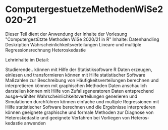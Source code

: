 # ComputergestuetzeMethodenWiSe2020-21
Dieser Teil dient der Anwendung der Inhalte der Vorlesung "Computergestützte Methoden WiSe 2020/21 in R"
Inhalte: 
Datenhandling
Deskription
Wahrscheinlichkeitsverteilungen
Lineare und multiple Regressionsrechnung
Heteroskedastie

Lehrinhalte im Detail:

Studierende..
können mit Hilfe der Statistiksoftware R Daten erzeugen, einlesen und transformieren
können mit Hilfe statistischer Software Maßzahlen zur Beschreibung von Häufigkeitsverteilungen berechnen und interpretieren
können mit graphischen Methoden Daten anschaulich darstellen
können mit Hilfe von Zufallsgeneratoren Daten entsprechend ausge-wählter Wahrscheinlichkeitsverteilungen generieren und Simulationen durchführen
können einfache und multiple Regressionen mit Hilfe statistischer Software berechnen und die Ergebnisse interpretieren
können geeignete graphische und formale Methoden zur Diagnose von Heteroskedastie und geeignete Verfahren bei Vorliegen von Heteros-kedastie anwenden
